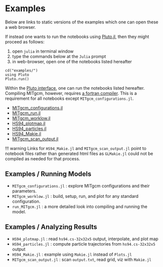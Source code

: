 
# Examples

Below are links to static versions of the examples which one can open these a web browser.

If instead one wants to run the notebooks using [Pluto.jl](https://plutojl.org), then they might proceed as follows:

1. open `julia` in terminal window
2. type the commands below at the `Julia` prompt
3. in web-browser, open one of the notebooks listed hereafter

```
cd("examples/")
using Pluto
Pluto.run()
```

Within the [Pluto interface](https://github.com/fonsp/Pluto.jl/wiki/🔎-Basic-Commands-in-Pluto), one can run the notebooks listed hereafter. Compiling MITgcm, however, requires [a fortran compiler](https://fortran-lang.org/learn/os_setup/install_gfortran). This is a requirement for all notebooks except `MITgcm_configurations.jl`.

- [MITgcm_configurations.jl](MITgcm_configurations.html)
- [MITgcm_run.jl](MITgcm_run.html)
- [MITgcm_worklow.jl](MITgcm_worklow.html)
- [HS94_plotmap.jl](HS94_plotmap.html)
- [HS94_particles.jl](HS94_particles.html)
- [HS94_Makie.jl](https://raw.githubusercontent.com/gaelforget/MITgcmTools.jl/master/examples/HS94_Makie.jl)
- [MITgcm\_scan\_output.jl](https://raw.githubusercontent.com/gaelforget/MITgcmTools.jl/master/examples/MITgcm_scan_output.jl)

!!! warning
	Links for `HS94_Makie.jl` and `MITgcm_scan_output.jl` 
point to notebook files rather than generated html files as `GLMakie.jl` could not be compiled as needed for that process.

## Examples / Running Models
 
- `MITgcm_configurations.jl` : explore MITgcm configurations and their parameters.
- `MITgcm_worklow.jl` : build, setup, run, and plot for any standard configuration.
- `run_MITgcm.jl` : a more detailed look into compiling and running the model.

## Examples / Analyzing Results

- `HS94_plotmap.jl` : read `hs94.cs-32x32x5` output, interpolate, and plot map
- `HS94_particles.jl` : compute particle trajectories from `hs94.cs-32x32x5` output
- `HS94_Makie.jl` : example using `Makie.jl` instead of `Plots.jl`
- `MITgcm_scan_output.jl` : scan `output.txt`, read grid, viz with `Makie.jl` 
